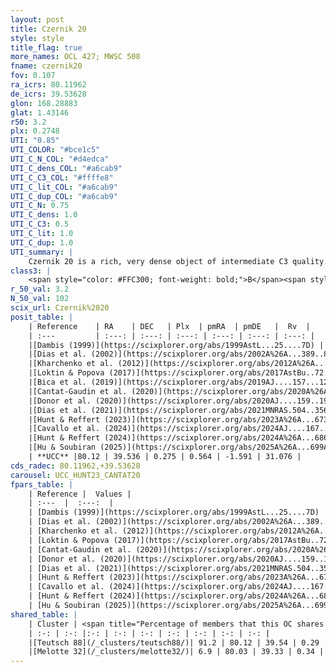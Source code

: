 ```yaml
---
layout: post
title: Czernik 20
style: style
title_flag: true
more_names: OCL 427; MWSC 508
fname: czernik20
fov: 0.107
ra_icrs: 80.11962
de_icrs: 39.53628
glon: 168.28883
glat: 1.43146
r50: 3.2
plx: 0.2748
UTI: "0.85"
UTI_COLOR: "#bce1c5"
UTI_C_N_COL: "#d4edca"
UTI_C_dens_COL: "#a6cab9"
UTI_C_C3_COL: "#ffffe8"
UTI_C_lit_COL: "#a6cab9"
UTI_C_dup_COL: "#a6cab9"
UTI_C_N: 0.75
UTI_C_dens: 1.0
UTI_C_C3: 0.5
UTI_C_lit: 1.0
UTI_C_dup: 1.0
UTI_summary: |
    Czernik 20 is a rich, very dense object of intermediate C3 quality. It is very well-studied in the literature. This object shares a large percentage of members with 2 later reported entries.
class3: |
    <span style="color: #FFC300; font-weight: bold;">B</span><span style="color: #FFC300; font-weight: bold;">B</span>
r_50_val: 3.2
N_50_val: 102
scix_url: Czernik%2020
posit_table: |
    | Reference    | RA    | DEC   | Plx  | pmRA  | pmDE   |  Rv  |
    | :---         | :---: | :---: | :---: | :---: | :---: | :---: |
    |[Dambis (1999)](https://scixplorer.org/abs/1999AstL...25....7D) | 80.025 | 39.467 | -- | -- | -- | -- |
    |[Dias et al. (2002)](https://scixplorer.org/abs/2002A%26A...389..871D) | 80.133 | 39.547 | -- | -0.67 | -3.3 | -29.97 |
    |[Kharchenko et al. (2012)](https://scixplorer.org/abs/2012A%26A...543A.156K) | 80.115 | 39.54 | -- | -3.76 | -1.12 | -- |
    |[Loktin & Popova (2017)](https://scixplorer.org/abs/2017AstBu..72..257L) | 80.13 | 39.547 | -- | -0.67 | -3.3 | -29.97 |
    |[Bica et al. (2019)](https://scixplorer.org/abs/2019AJ....157...12B) | 80.055 | 39.573 | -- | -- | -- | -- |
    |[Cantat-Gaudin et al. (2020)](https://scixplorer.org/abs/2020A%26A...640A...1C) | 80.129 | 39.545 | 0.264 | 0.619 | -1.583 | -- |
    |[Donor et al. (2020)](https://scixplorer.org/abs/2020AJ....159..199D) | 80.115 | 39.54 | -- | 0.58 | -1.56 | 31.4 |
    |[Dias et al. (2021)](https://scixplorer.org/abs/2021MNRAS.504..356D) | 80.136 | 39.542 | 0.268 | 0.612 | -1.576 | -- |
    |[Hunt & Reffert (2023)](https://scixplorer.org/abs/2023A%26A...673A.114H) | 80.133 | 39.544 | 0.286 | 0.543 | -1.59 | 30.945 |
    |[Cavallo et al. (2024)](https://scixplorer.org/abs/2024AJ....167...12C) | 80.124 | 39.544 | 0.285 | -- | -- | -- |
    |[Hunt & Reffert (2024)](https://scixplorer.org/abs/2024A%26A...686A..42H) | 80.133 | 39.544 | 0.286 | 0.543 | -1.59 | 30.945 |
    |[Hu & Soubiran (2025)](https://scixplorer.org/abs/2025A%26A...699A.246H) | 80.124 | 39.544 | -- | -- | -- | -- |
    | **UCC** |80.12 | 39.536 | 0.275 | 0.564 | -1.591 | 31.076 | 
cds_radec: 80.11962,+39.53628
carousel: UCC_HUNT23_CANTAT20
fpars_table: |
    | Reference |  Values |
    | :---  |  :---:  |
    | [Dambis (1999)](https://scixplorer.org/abs/1999AstL...25....7D) | `E_B-V_=0.533, DM0=12.76, log_age_=7.0` |
    | [Dias et al. (2002)](https://scixplorer.org/abs/2002A%26A...389..871D) | `E(B-V)=0.422, Dist=3370.0, Age=7.173` |
    | [Kharchenko et al. (2012)](https://scixplorer.org/abs/2012A%26A...543A.156K) | `e_bv=0.6, distance=2000, log_age=9.19` |
    | [Loktin & Popova (2017)](https://scixplorer.org/abs/2017AstBu..72..257L) | `E(B-V)=0.418, Dmod=12.355, logt=7.156` |
    | [Cantat-Gaudin et al. (2020)](https://scixplorer.org/abs/2020A%26A...640A...1C) | `AVNN=1.49, DMNN=12.71, AgeNN=9.22` |
    | [Donor et al. (2020)](https://scixplorer.org/abs/2020AJ....159..199D) | `Fe/H=-0.16` |
    | [Dias et al. (2021)](https://scixplorer.org/abs/2021MNRAS.504..356D) | `Av=1.858, Dist=3421, logage=9.17, [Fe/H]=-0.113` |
    | [Hunt & Reffert (2023)](https://scixplorer.org/abs/2023A%26A...673A.114H) | `AV50=1.471, diffAV50=0.581, MOD50=12.647, logAge50=9.279` |
    | [Cavallo et al. (2024)](https://scixplorer.org/abs/2024AJ....167...12C) | `AV50=2.1, dMod50=12.78, logAge50=9.1, [Fe/H]50=-0.51` |
    | [Hunt & Reffert (2024)](https://scixplorer.org/abs/2024A%26A...686A..42H) | `MassJ=426.036` |
    | [Hu & Soubiran (2025)](https://scixplorer.org/abs/2025A%26A...699A.246H) | `MA22=-0.22, MA23f=-0.42, MA23g=-0.27, MZ23=-0.53, MK24=-0.27, MF24=-0.39` |
shared_table: |
    | Cluster | <span title="Percentage of members that this OC shares with the ones listed">%</span>   | RA   | DEC   | Plx   | pmRA  | pmDE  | Rv | UTI |
    | :-: | :-: |:-: | :-: | :-: | :-: | :-: | :-: | :-: |
    |[Teutsch 88](/_clusters/teutsch88/)| 91.2 | 80.12 | 39.54 | 0.29 | 0.53 | -1.58 | 31.26 |0.08 |
    |[Melotte 32](/_clusters/melotte32/)| 6.9 | 80.03 | 39.33 | 0.34 | 0.48 | -1.37 | -0.3 |0.94 |
---
```

